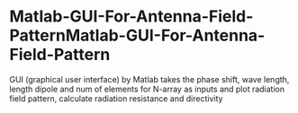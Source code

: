 # Matlab-GUI-For-Antenna-Field-PatternMatlab-GUI-For-Antenna-Field-Pattern
GUI (graphical user interface) by Matlab takes the phase shift, wave length, length dipole and num of elements for N-array as inputs and plot radiation field pattern, calculate radiation resistance and directivity
